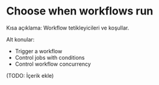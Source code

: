 # Choose when workflows run

Kısa açıklama: Workflow tetikleyicileri ve koşullar.

Alt konular:

- Trigger a workflow
- Control jobs with conditions
- Control workflow concurrency

(TODO: İçerik ekle)
